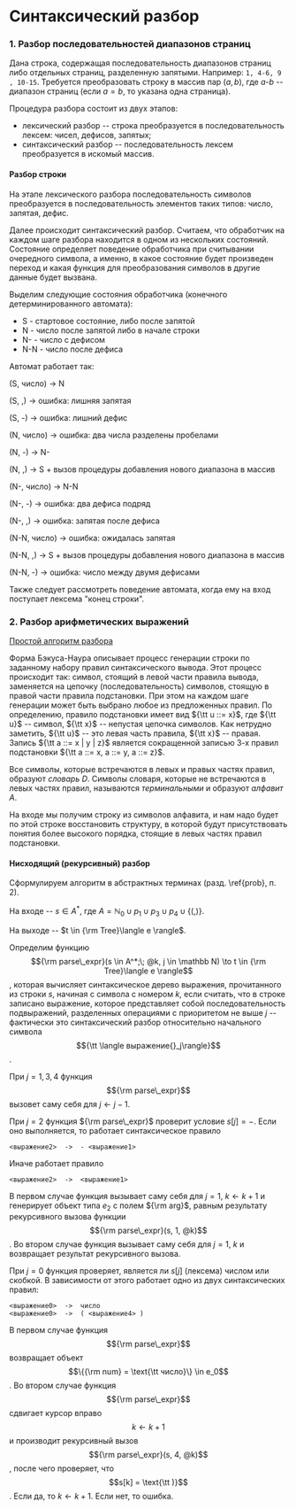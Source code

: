 # Синтаксический разбор

### 1. Разбор последовательностей диапазонов страниц

Дана строка, содержащая последовательность диапазонов страниц либо отдельных страниц, разделенную запятыми.
Например: `1, 4-6, 9 , 10-15`.
Требуется преобразовать строку в массив пар $(a, b)$, где $a$-$b$ -- диапазон страниц (если $a = b$, то указана одна страница).

Процедура разбора состоит из двух этапов:

* лексический разбор -- строка преобразуется в последовательность лексем: чисел, дефисов, запятых;
* синтаксический разбор -- последовательность лексем преобразуется в искомый массив.

#### Разбор строки

На этапе лексического разбора последовательность символов преобразуется в последовательность элементов
таких типов: число, запятая, дефис. 

Далее происходит синтаксический разбор.
Считаем, что обработчик на каждом шаге разбора находится в одном из нескольких состояний.
Состояние определяет поведение обработчика при считывании очередного символа, а именно, в какое состояние будет
произведен переход и какая функция для преобразования символов в другие данные будет вызвана.

Выделим следующие состояния обработчика (конечного детерминированного автомата):
* S - стартовое состояние, либо после запятой
* N - число после запятой либо в начале строки
* N- - число с дефисом
* N-N - число после дефиса

Автомат работает так:

(S, число) -> N

(S, ,) -> ошибка: лишняя запятая

(S, -) -> ошибка: лишний дефис

(N, число) -> ошибка: два числа разделены пробелами

(N, -) -> N-

(N, ,) -> S + вызов процедуры добавления нового диапазона в массив

(N-, число) -> N-N

(N-, -) -> ошибка: два дефиса подряд

(N-, ,) -> ошибка: запятая после дефиса

(N-N, число) -> ошибка: ожидалась запятая

(N-N, ,) -> S + вызов процедуры добавления нового диапазона в массив

(N-N, -) -> ошибка: число между двумя дефисами

Также следует рассмотреть поведение автомата, когда ему на вход поступает лексема "конец строки".


### 2. Разбор арифметических выражений

[Простой алгоритм разбора](https://youtu.be/t7dUy_wN-s4)

Форма Бэкуса-Наура описывает процесс генерации строки по заданному набору правил синтаксического вывода.
Этот процесс происходит так: символ, стоящий в левой части правила вывода, заменяется на цепочку (последовательность) символов,
стоящую в правой части правила подстановки. При этом на каждом шаге генерации может быть выбрано любое из предложенных правил. 
По определению, правило подстановки имеет вид ${\tt u ::= x}$, где ${\tt u}$ -- символ, ${\tt x}$ -- непустая цепочка символов.
Как нетрудно заметить, ${\tt u}$ -- это левая часть правила, ${\tt x}$ -- правая.
Запись ${\tt a ::= x | y | z}$ является сокращенной записью 3-х правил подстановки ${\tt a ::= x, a ::= y, a ::= z}$.

Все символы, которые встречаются в левых и правых частях правил, образуют *словарь* $D$. 
Символы словаря, которые не встречаются в левых частях правил, называются *терминальными* и образуют *алфавит* $A$.

На входе мы получим строку из символов алфавита, и нам надо будет по этой строке восстановить структуру,
в которой будут присутствовать понятия более высокого порядка, стоящие в левых частях правил подстановки.


#### Нисходящий (рекурсивный) разбор

Сформулируем алгоритм в абстрактных терминах (разд. \ref{prob}, п. 2).

На входе -- $s \in A^*$, где $A = \mathbb N_0 \cup p_1 \cup p_3 \cup p_4 \cup \{ (, ) \}$.

На выходе -- $t \in {\rm Tree}\langle e \rangle$.

Определим функцию $${\rm parse\_expr}(s \in A^*;\; @k, j \in \mathbb N) \to t \in {\rm Tree}\langle e \rangle$$,
которая вычисляет синтаксическое дерево выражения, прочитанного из строки $s$, начиная с символа с номером $k$,
если считать, что в строке записано выражение, которое представляет собой последовательность подвыражений,
разделенных операциями с приоритетом не выше $j$ --
фактически это синтаксический разбор относительно начального символа $${\tt \langle выражение{}_j\rangle}$$.

При $j = 1, 3, 4$ функция $${\rm parse\_expr}$$ вызовет саму себя для $j \leftarrow j - 1$.

При $j = 2$ функция ${\rm parse\_expr}$ проверит условие $s[j] = -$. Если оно выполняется, то работает синтаксическое правило
```
<выражение2>  ->  - <выражение1>
```
Иначе работает правило
```
<выражение2>  ->  <выражение1>
```
В первом случае функция вызывает саму себя для $j = 1$, $k \leftarrow k + 1$ и генерирует объект типа $e_2$ с полем ${\rm arg}$,
равным результату рекурсивного вызова функции $${\rm parse\_expr}(s, 1, @k)$$.
Во втором случае функция вызывает саму себя для $j = 1$, $k$ и возвращает результат рекурсивного вызова.

При $j = 0$ функция проверяет, является ли $s[j]$ (лексема) числом или скобкой. В зависимости от этого работает одно из двух синтаксических правил:
```
<выражение0>  ->  число
<выражение0>  ->  ( <выражение4> )
```
В первом случае функция $${\rm parse\_expr}$$ возвращает объект $$\{{\rm num} = \text{\tt число}\} \in e_0$$.
Во втором случае функция $${\rm parse\_expr}$$ сдвигает курсор вправо $$k \leftarrow k + 1$$ и производит рекурсивный вызов
$${\rm parse\_expr}(s, 4, @k)$$, после чего проверяет, что $$s[k] = \text{\tt )}$$. Если да, то $k \leftarrow k + 1$. Если нет, то ошибка. 